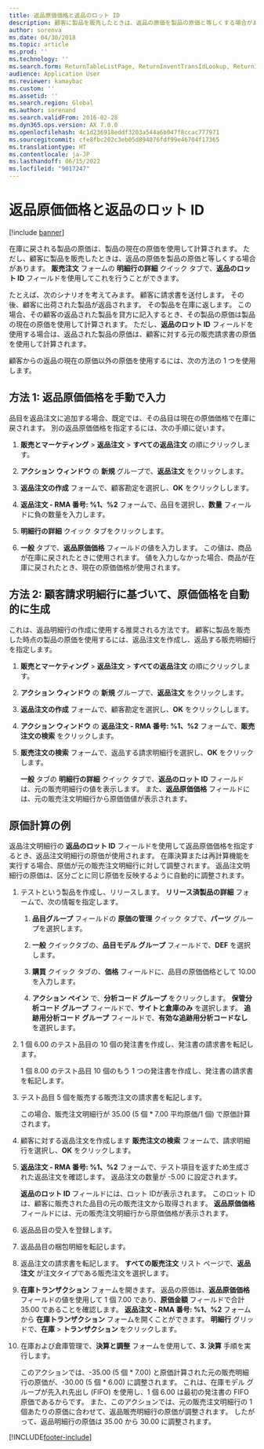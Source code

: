 ```yaml
---
title: 返品原価価格と返品のロット ID
description: 顧客に製品を販売したときは、返品の原価を製品の原価と等しくする場合があります。 **返品のロット ID** を使用してこれを行うことができます。
author: sorenva
ms.date: 04/30/2018
ms.topic: article
ms.prod: ''
ms.technology: ''
ms.search.form: ReturnTableListPage, ReturnInventTransIdLookup, ReturnItemNumLookup
audience: Application User
ms.reviewer: kamaybac
ms.custom: ''
ms.assetid: ''
ms.search.region: Global
ms.author: sorenand
ms.search.validFrom: 2016-02-28
ms.dyn365.ops.version: AX 7.0.0
ms.openlocfilehash: 4c1d236918eddf3203a544a6b047f8ccac777971
ms.sourcegitcommit: cfe8fbc202c3eb05d894076fdf99e46704f17365
ms.translationtype: HT
ms.contentlocale: ja-JP
ms.lasthandoff: 06/15/2022
ms.locfileid: "9017247"
---
```

# <a name="return-cost-price-and-return-lot-id"></a>返品原価価格と返品のロット ID        

[!include [banner](../includes/banner.md)]



在庫に戻される製品の原価は、製品の現在の原価を使用して計算されます。 ただし、顧客に製品を販売したときは、返品の原価を製品の原価と等しくする場合があります。 **販売注文** フォームの **明細行の詳細** クイック タブで、**返品のロット ID** フィールドを使用してこれを行うことができます。

たとえば、次のシナリオを考えてみます。 顧客に請求書を送付します。 その後、顧客に出荷された製品が返品されます。 その製品を在庫に返します。 この場合、その顧客の返品された製品を貸方に記入するとき、その製品の原価は製品の現在の原価を使用して計算されます。 ただし、**返品のロット ID** フィールドを使用する場合は、返品された製品の原価は、顧客に対する元の販売請求書の原価を使用して計算されます。

顧客からの返品の現在の原価以外の原価を使用するには、次の方法の 1 つを使用します。

## <a name="method-1-manually-enter-the-return-cost-price"></a>方法 1: 返品原価価格を手動で入力

品目を返品注文に追加する場合、既定では、その品目は現在の原価価格で在庫に戻されます。 別の返品原価価格を指定するには、次の手順に従います。

1.  **販売とマーケティング** \> **返品注文** \> **すべての返品注文** の順にクリックします。

2.  **アクション ウィンドウ** の **新規** グループで、**返品注文** をクリックします。

3.  **返品注文の作成** フォームで、顧客勘定を選択し、**OK** をクリックしします。

4.  **返品注文 - RMA 番号: %1、%2** フォームで、品目を選択し、**数量** フィールドに負の数量を入力します。

5.  **明細行の詳細** クイック タブをクリックします。

6.  **一般** タブで、**返品原価価格** フィールドの値を入力します。 この値は、商品が在庫に戻されたときに使用されます。 値を入力しなかった場合、商品が在庫に戻されたとき、現在の原価価格が使用されます。

## <a name="method-2-automatically-generate-the-cost-price-based-on-the-customer-invoice-line"></a>方法 2: 顧客請求明細行に基づいて、原価価格を自動的に生成

これは、返品明細行の作成に使用する推奨される方法です。 顧客に製品を販売した時点の製品の原価を使用するには、返品注文を作成し、返品する販売明細行を指定します。

1.  **販売とマーケティング** \> **返品注文** \> **すべての返品注文** の順にクリックします。

2.  **アクション ウィンドウ** の **新規** グループで、**返品注文** をクリックします。

3.  **返品注文の作成** フォームで、顧客勘定を選択し、**OK** をクリックしします。

4.  **アクション ウィンドウ** の **返品注文 - RMA 番号: %1、%2** フォームで、**販売注文の検索** をクリックします。

5.  **販売注文の検索** フォームで、返品する請求明細行を選択し、**OK** をクリックします。
    
    **一般** タブの **明細行の詳細** クイック タブで、**返品のロット ID** フィールドは、元の販売明細行の値を表示します。 また、**返品原価価格** フィールドには、元の販売注文明細行から原価価値が表示されます。

## <a name="cost-calculation-example"></a>原価計算の例

返品注文明細行の **返品のロット ID** フィールドを使用して返品原価価格を指定するとき、返品注文明細行の原価が使用されます。 在庫決算または再計算機能を実行する場合、原価が元の販売注文明細行に対して調整されます。 返品注文明細行の原価は、区分ごとに同じ原価を反映するように自動的に調整されます。

1.  テストという製品を作成し、リリースします。 **リリース済製品の詳細** フォームで、次の情報を指定します。
    
    1.  **品目グループ** フィールドの **原価の管理** クイック タブで、**パーツ** グループを選択します。
    
    2.  **一般** クイックタブの、**品目モデル グループ** フィールドで、**DEF** を選択します。
    
    3.  **購買** クイック タブの、**価格** フィールドに、品目の原価価格として 10.00 を入力します。
    
    4.  **アクション ペイン** で、**分析コード グループ** をクリックします。 **保管分析コード グループ** フィールドで、**サイトと倉庫のみ** を選択します。 **追跡用分析コード グループ** フィールドで、**有効な追跡用分析コードなし** を選択します。

2.  1 個 6.00 のテスト品目の 10 個の発注書を作成し、発注書の請求書を転記します。
    
    1 個 8.00 のテスト品目 10 個のもう 1 つの発注書を作成し、発注書の請求書を転記します。

3.  テスト品目 5 個を販売する販売注文の請求書を転記します。
    
    この場合、販売注文明細行が 35.00 (5 個 \* 7.00 平均原価/1 個) で原価計算されます。

4.  顧客に対する返品注文を作成します **販売注文の検索** フォームで、請求明細行を選択し、**OK** をクリックします。

5.  **返品注文 - RMA 番号: %1、%2** フォームで、テスト項目を返すため生成された返品注文を確認します。 返品注文の数量が -5.00 に設定されます。
    
    **返品のロット ID** フィールドには、ロット IDが表示されます。 このロット ID は、顧客に販売された品目の元の販売注文から取得されます。 **返品原価価格** フィールドには、元の販売注文明細行から原価価格が表示されます。

6.  返品品目の受入を登録します。

7.  返品品目の梱包明細を転記します。

8.  返品注文の請求書を転記します。 **すべての販売注文** リスト ページで、**返品注文** が注文タイプである販売注文を選択します。

9.  **在庫トランザクション** フォームを開きます。 返品の原価は、**返品原価価格** フィールドの値を使用して 1 個 7.00 であり、**原価金額** フィールドで合計 35.00 であることを確認します。 **返品注文 - RMA 番号: %1、%2** フォームから **在庫トランザクション** フォームを開くことができます。 **明細行** グリッドで、**在庫** \> **トランザクション** をクリックします。

10. 在庫および倉庫管理で、**決算と調整** フォームを使用して、**3. 決算** 手順を実行します。
    
    このアクションでは、-35.00 (5 個 \* 7.00) と原価計算された元の販売明細行の原価が、-30.00 (5 個 \* 6.00) に調整されます。 これは、在庫モデル グループが先入れ先出し (FIFO) を使用し、1 個 6.00 は最初の発注書の FIFO 原価であるからです。 また、このアクションでは、元の販売注文明細行の 1 個あたりの原価に合わせて、返品販売明細行の原価が調整されます。 したがって、返品明細行の原価は 35.00 から 30.00 に調整されます。






[!INCLUDE[footer-include](../../includes/footer-banner.md)]